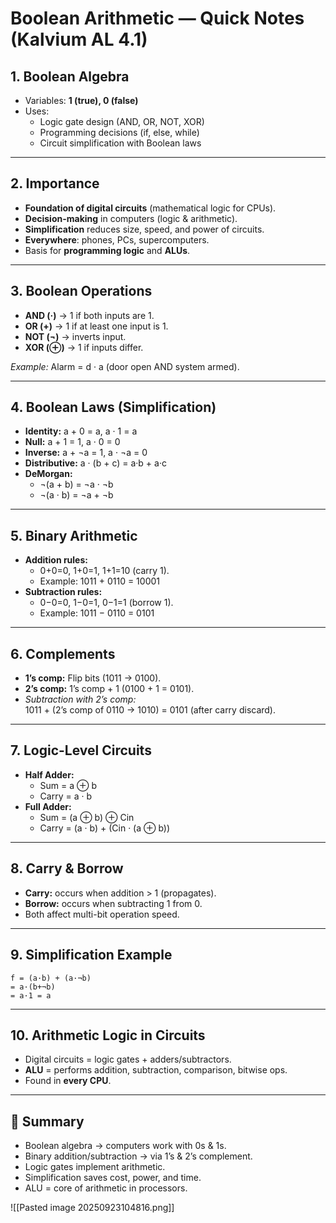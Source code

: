 # Boolean Arithmetic — Quick Notes (Kalvium AL 4.1)

## 1. Boolean Algebra

- Variables: **1 (true), 0 (false)**
- Uses:
    - Logic gate design (AND, OR, NOT, XOR)
    - Programming decisions (if, else, while)
    - Circuit simplification with Boolean laws

---

## 2. Importance

- **Foundation of digital circuits** (mathematical logic for CPUs).
- **Decision-making** in computers (logic & arithmetic).
- **Simplification** reduces size, speed, and power of circuits.
- **Everywhere**: phones, PCs, supercomputers.
- Basis for **programming logic** and **ALUs**.

---

## 3. Boolean Operations

- **AND (·)** → 1 if both inputs are 1.
- **OR (+)** → 1 if at least one input is 1.
- **NOT (¬)** → inverts input.
- **XOR (⊕)** → 1 if inputs differ.

_Example:_ Alarm = d · a (door open AND system armed).

---

## 4. Boolean Laws (Simplification)

- **Identity:** a + 0 = a, a · 1 = a
- **Null:** a + 1 = 1, a · 0 = 0
- **Inverse:** a + ¬a = 1, a · ¬a = 0
- **Distributive:** a · (b + c) = a·b + a·c
- **DeMorgan:**
    - ¬(a + b) = ¬a · ¬b
    - ¬(a · b) = ¬a + ¬b

---

## 5. Binary Arithmetic

- **Addition rules:**
    - 0+0=0, 1+0=1, 1+1=10 (carry 1).
    - Example: 1011 + 0110 = 10001
- **Subtraction rules:**
    - 0−0=0, 1−0=1, 0−1=1 (borrow 1).
    - Example: 1011 − 0110 = 0101

---

## 6. Complements

- **1’s comp:** Flip bits (1011 → 0100).
- **2’s comp:** 1’s comp + 1 (0100 + 1 = 0101).
- _Subtraction with 2’s comp:_  
    1011 + (2’s comp of 0110 → 1010) = 0101 (after carry discard).

---

## 7. Logic-Level Circuits

- **Half Adder:**
    - Sum = a ⊕ b
    - Carry = a · b
- **Full Adder:**
    - Sum = (a ⊕ b) ⊕ Cin
    - Carry = (a · b) + (Cin · (a ⊕ b))

---

## 8. Carry & Borrow

- **Carry:** occurs when addition > 1 (propagates).
- **Borrow:** occurs when subtracting 1 from 0.
- Both affect multi-bit operation speed.

---

## 9. Simplification Example

```
f = (a·b) + (a·¬b)  
= a·(b+¬b)  
= a·1 = a
```

---

## 10. Arithmetic Logic in Circuits

- Digital circuits = logic gates + adders/subtractors.
- **ALU** = performs addition, subtraction, comparison, bitwise ops.
- Found in **every CPU**.

---

## 🔑 Summary

- Boolean algebra → computers work with 0s & 1s.
- Binary addition/subtraction → via 1’s & 2’s complement.
- Logic gates implement arithmetic.
- Simplification saves cost, power, and time.
- ALU = core of arithmetic in processors.

![[Pasted image 20250923104816.png]]